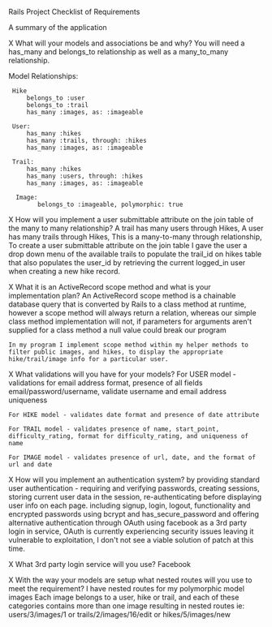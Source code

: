 Rails Project Checklist of Requirements


A summary of the application


X What will your models and associations be and why? You will need a has_many and belongs_to relationship as well as a many_to_many relationship.

 Model Relationships:

	 Hike
		 belongs_to :user
		 belongs_to :trail
		 has_many :images, as: :imageable

	 User:
		 has_many :hikes
		 has_many :trails, through: :hikes
		 has_many :images, as: :imageable

	 Trail:
		 has_many :hikes
		 has_many :users, through: :hikes
		 has_many :images, as: :imageable

	  Image:
			belongs_to :imageable, polymorphic: true


X How will you implement a user submittable attribute on the join table of the many to many relationship?
	A trail has many users through Hikes,
	A user has many trails through Hikes,
	This is a many-to-many through relationship,
	To create a user submittable attribute on the join table I gave the user a drop down menu of the available trails to populate the trail_id on hikes table that also populates the user_id by retrieving the current logged_in user
	when creating a new hike record.


X What it is an ActiveRecord scope method and what is your implementation plan?
	An ActiveRecord scope method is a chainable database query that is converted by Rails to a class method at runtime, however a scope method will always return a relation, whereas our simple class method implementation will not, if parameters for arguments aren't supplied for a class method a null value could break our program

	In my program I implement scope method within my helper methods to filter public images, and hikes, to display the appropriate hike/trail/image info for a particular user.


X What validations will you have for your models?
	For USER model - validations for email address format, presence of all fields email/password/username, validate username and email address uniqueness

	For HIKE model - validates date format and presence of date attribute

	For TRAIL model - validates presence of name, start_point, difficulty_rating, format for difficulty_rating, and uniqueness of name

	For IMAGE model - validates presence of url, date, and the format of url and date

X How will you implement an authentication system?
	by providing standard user authentication - requiring and verifying passwords, creating sessions, storing current user data in the session, re-authenticating before displaying user info on each page.
	including signup, login, logout, functionality and encrypted passwords using bcrypt and has_secure_password and offering alternative authentication through OAuth using facebook as a 3rd party login in service,
	OAuth is currently experiencing security issues leaving it vulnerable to exploitation, I don't not see a viable solution of patch at this time.


X What 3rd party login service will you use?
	Facebook


X With the way your models are setup what nested routes will you use to meet the requirement?
	I have nested routes for my polymorphic model images
	Each image belongs to a user, hike or trail, and each of these categories contains more than one image resulting in nested routes
	ie: users/3/images/1
	or trails/2/images/16/edit
	or hikes/5/images/new
